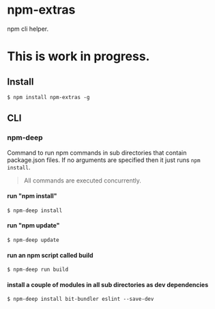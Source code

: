 # npm-extras

npm cli helper.


# This is work in progress.

## Install

```
$ npm install npm-extras -g
```


## CLI

### npm-deep

Command to run npm commands in sub directories that contain package.json files. If no arguments are specified then it just runs `npm install`.

> All commands are executed concurrently.


#### run "npm install"

```
$ npm-deep install
```

#### run "npm update"

```
$ npm-deep update
```

#### run an npm script called build

```
$ npm-deep run build
```

#### install a couple of modules in all sub directories as dev dependencies

```
$ npm-deep install bit-bundler eslint --save-dev
```
